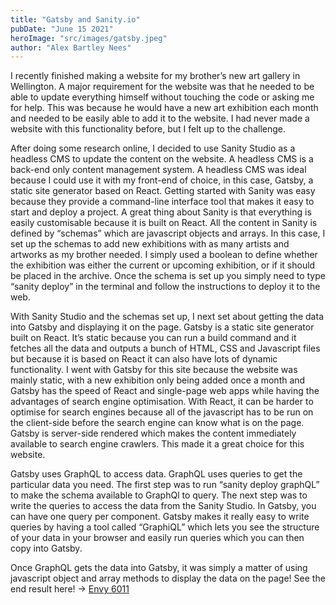 ```yaml
---
title: "Gatsby and Sanity.io"
pubDate: "June 15 2021"
heroImage: "src/images/gatsby.jpeg"
author: "Alex Bartley Nees"
---
```


<p class="paragraph">
          I recently finished making a website for my brother’s new art gallery
          in Wellington. A major requirement for the website was that he needed
          to be able to update everything himself without touching the code or
          asking me for help. This was because he would have a new art
          exhibition each month and needed to be easily able to add it to the
          website. I had never made a website with this functionality before,
          but I felt up to the challenge.
</p>

<p class="paragraph u-margin-top-medium">
          After doing some research online, I decided to use Sanity Studio as a
          headless CMS to update the content on the website. A headless CMS is a
          back-end only content management system. A headless CMS was ideal
          because I could use it with my front-end of choice, in this case,
          Gatsby, a static site generator based on React. Getting started with
          Sanity was easy because they provide a command-line interface tool
          that makes it easy to start and deploy a project. A great thing about
          Sanity is that everything is easily customisable because it is built
          on React. All the content in Sanity is defined by “schemas” which are
          javascript objects and arrays. In this case, I set up the schemas to
          add new exhibitions with as many artists and artworks as my brother
          needed. I simply used a boolean to define whether the exhibition was
          either the current or upcoming exhibition, or if it should be placed
          in the archive. Once the schema is set up you simply need to type
          “sanity deploy” in the terminal and follow the instructions to deploy
          it to the web.
</p>

<p class="paragraph  u-margin-top-medium">
          With Sanity Studio and the schemas set up, I next set about getting
          the data into Gatsby and displaying it on the page. Gatsby is a static
          site generator built on React. It’s static because you can run a build
          command and it fetches all the data and outputs a bunch of HTML, CSS
          and Javascript files but because it is based on React it can also have
          lots of dynamic functionality. I went with Gatsby for this site
          because the website was mainly static, with a new exhibition only
          being added once a month and Gatsby has the speed of React and
          single-page web apps while having the advantages of search engine
          optimisation. With React, it can be harder to optimise for search
          engines because all of the javascript has to be run on the client-side
          before the search engine can know what is on the page. Gatsby is
          server-side rendered which makes the content immediately available to
          search engine crawlers. This made it a great choice for this website.
        </p>

<p class="paragraph u-margin-top-medium">
          Gatsby uses GraphQL to access data. GraphQL uses queries to get the
          particular data you need. The first step was to run “sanity deploy
          graphQL” to make the schema available to GraphQl to query. The next
          step was to write the queries to access the data from the Sanity
          Studio. In Gatsby, you can have one query per component. Gatsby makes
          it really easy to write queries by having a tool called “GraphiQL”
          which lets you see the structure of your data in your browser and
          easily run queries which you can then copy into Gatsby.
</p>

<p class="paragraph u-margin-top-medium u-margin-bottom-big">
          Once GraphQL gets the data into Gatsby, it was simply a matter of
          using javascript object and array methods to display the data on the
          page! See the end result here! &rarr;
          <a class="link underline" href="https://envy6011.net/">Envy 6011</a>
</p>
